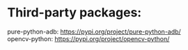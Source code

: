# Third-party packages:
pure-python-adb: https://pypi.org/project/pure-python-adb/  
opencv-python: https://pypi.org/project/opencv-python/
